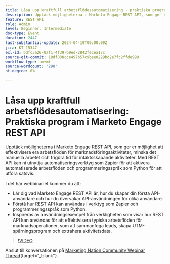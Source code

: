 ```yaml
---
title: Låsa upp kraftfull arbetsflödesautomatisering - praktiska program för Marketo Engage REST API
description: Upptäck möjligheterna i Marketo Engage REST API, som ger er möjlighet att effektivisera era arbetsflöden för marknadsföringsaktiviteter, minska det manuella arbetet och frigöra tid för intäktsskapande aktiviteter. Med REST API kan du använda automatiseringsverktyg som Zapier för att aktivera automatiserade arbetsflöden och programmeringsspråk som Python för att utföra åtgärder i grupp. I det här webbinariet kommer du att:- Lär dig vad Marketo Engage REST API är, hur du skapar din första API-användare och hur du övervakar API-användningen för olika användare.- Förstå hur REST API kan användas i verktyg som Zapier och programmeringsspråk som Python.- Låt dig inspireras av verkliga användningsfall för hur REST API kan användas för att effektivisera typiska arbetsflöden för marknadsoperationer, som att sammanfoga leads, skapa UTM-spårningsprogram och extrahera aktivitetsdata.
feature: REST API
role: Admin
level: Beginner, Intermediate
doc-type: Event
duration: 2447
last-substantial-update: 2024-04-19T00:00:00Z
jira: KT-15347
exl-id: bdfc3a26-0af1-4f39-b9ed-2842fecea17c
source-git-commit: 18df838cce497b57c9bee0229bd2e7fc2ffde999
workflow-type: tm+mt
source-wordcount: '298'
ht-degree: 0%

---
```


# Låsa upp kraftfull arbetsflödesautomatisering: Praktiska program i Marketo Engage REST API

Upptäck möjligheterna i Marketo Engage REST API, som ger er möjlighet att effektivisera era arbetsflöden för marknadsföringsaktiviteter, minska det manuella arbetet och frigöra tid för intäktsskapande aktiviteter. Med REST API kan ni utnyttja automatiseringsverktyg som Zapier för att aktivera automatiserade arbetsflöden och programmeringsspråk som Python för att utföra satsvis.

I det här webbinariet kommer du att:

- Lär dig vad Marketo Engage REST API är, hur du skapar din första API-användare och hur du övervakar API-användningen för olika användare.
- Förstå hur REST API kan användas i verktyg som Zapier och programmeringsspråk som Python.
- Inspireras av användningsexempel från verkligheten som visar hur REST API kan användas för att effektivisera typiska arbetsflöden för marknadsoperationer, som att sammanfoga leads, skapa UTM-spårningsprogram och extrahera aktivitetsdata.

>[!VIDEO](https://video.tv.adobe.com/v/3428435/?learn=on)


Anslut till konversationen på [Marketing Nation Community Webinar Thread](https://nation.marketo.com/t5/product-discussions/webinar-april-17th-8am-pst-unlocking-powerful-workflow/td-p/346330){target="_blank"}.
